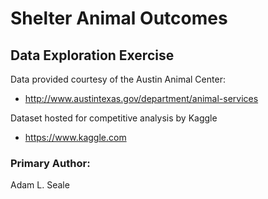 # Shelter Animal Outcomes
## Data Exploration Exercise

Data provided courtesy of the Austin Animal Center:
* http://www.austintexas.gov/department/animal-services

Dataset hosted for competitive analysis by Kaggle
* https://www.kaggle.com

### Primary Author:
Adam L. Seale
